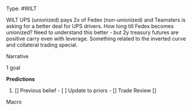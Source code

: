 Type: #WILT 

WILT
UPS (unionized) pays 2x of Fedex (non-unionized) and Teamsters is asking for a better deal for UPS drivers. How long till Fedex becomes unionized?
Need to understand this better - but 2y treasury futures are positive carry even with leverage. Something related to the inverted curve and collateral trading special. 

Narrative

1 goal


**Predictions**

1) []
Previous belief - 
[ ]
Update to priors - 
[]
Trade Review
[]





Macro
